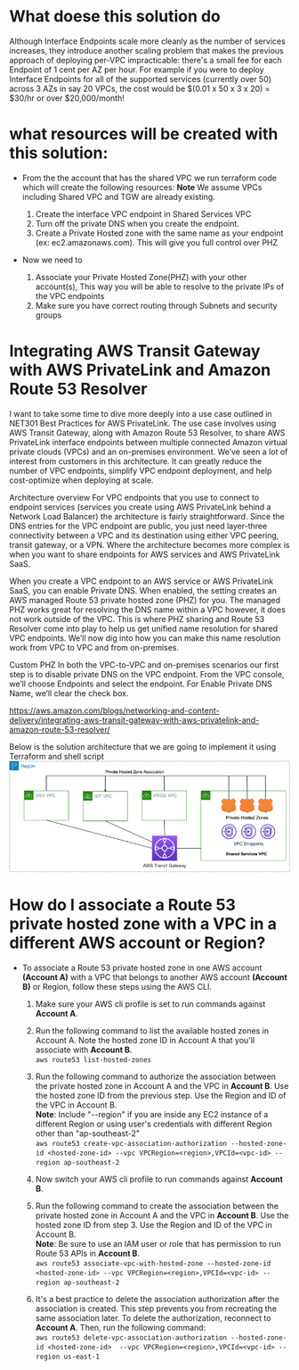 # What doese this solution do

Although Interface Endpoints scale more cleanly as the number of services increases, they introduce another scaling problem that makes the previous approach of deploying per-VPC impracticable: there's a small fee for each Endpoint of 1 cent per AZ per hour. For example if you were to deploy Interface Endpoints for all of the supported services (currently over 50) across 3 AZs in say 20 VPCs, the cost would be $(0.01 x 50 x 3 x 20) = $30/hr or over $20,000/month!

# what resources will be created with this solution:
- From the the account that has the shared VPC we run terraform code which will create the following resources:
**Note** We assume VPCs including Shared VPC and TGW are already existing. 
    1. Create the interface VPC endpoint in Shared Services VPC
    2. Turn off the private DNS when you create the endpoint.
    3. Create a Private Hosted zone with the same name as your endpoint (ex: ec2.amazonaws.com). This will give you full control over PHZ

- Now we need to
    1. Associate your Private Hosted Zone(PHZ) with your other account(s), This way you will be able to resolve to the private IPs of the VPC endpoints
    2. Make sure you have correct routing through Subnets and security groups



# Integrating AWS Transit Gateway with AWS PrivateLink and Amazon Route 53 Resolver
I want to take some time to dive more deeply into a use case outlined in NET301 Best Practices for AWS PrivateLink. The use case involves using AWS Transit Gateway, along with Amazon Route 53 Resolver, to share AWS PrivateLink interface endpoints between multiple connected Amazon virtual private clouds (VPCs) and an on-premises environment. We’ve seen a lot of interest from customers in this architecture. It can greatly reduce the number of VPC endpoints, simplify VPC endpoint deployment, and help cost-optimize when deploying at scale.

Architecture overview
For VPC endpoints that you use to connect to endpoint services (services you create using AWS PrivateLink behind a Network Load Balancer) the architecture is fairly straightforward. Since the DNS entries for the VPC endpoint are public, you just need layer-three connectivity between a VPC and its destination using either VPC peering, transit gateway, or a VPN. Where the architecture becomes more complex is when you want to share endpoints for AWS services and AWS PrivateLink SaaS.

When you create a VPC endpoint to an AWS service or AWS PrivateLink SaaS, you can enable Private DNS. When enabled, the setting creates an AWS managed Route 53 private hosted zone (PHZ) for you. The managed PHZ works great for resolving the DNS name within a VPC however, it does not work outside of the VPC. This is where PHZ sharing and Route 53 Resolver come into play to help us get unified name resolution for shared VPC endpoints. We’ll now dig into how you can make this name resolution work from VPC to VPC and from on-premises.

Custom PHZ
In both the VPC-to-VPC and on-premises scenarios our first step is to disable private DNS on the VPC endpoint. From the VPC console, we’ll choose Endpoints and select the endpoint. For Enable Private DNS Name, we’ll clear the check box.

https://aws.amazon.com/blogs/networking-and-content-delivery/integrating-aws-transit-gateway-with-aws-privatelink-and-amazon-route-53-resolver/


Below is the solution architecture that we are going to implement it using Terraform and shell script
![output](./images/architecture-1.png)


# How do I associate a Route 53 private hosted zone with a VPC in a different AWS account or Region?

- To associate a Route 53 private hosted zone in one AWS account **(Account A)** with a VPC that belongs to another AWS account **(Account B)** or Region, follow these steps using the AWS CLI. <br />

    1. Make sure your AWS cli profile is set to run commands against **Account A**. <br />

    2. Run the following command to list the available hosted zones in Account A. Note the hosted zone ID in Account A that you'll associate with **Account B**. <br />
    `aws route53 list-hosted-zones` <br />

    3. Run the following command to authorize the association between the private hosted zone in Account A and the VPC in **Account B**. Use the hosted zone ID from the previous step. Use the Region and ID of the VPC in Account B. <br />
    **Note**: Include "--region" if you are inside any EC2 instance of a different Region or using user's credentials with different Region other than "ap-southeast-2" <br />
    `aws route53 create-vpc-association-authorization --hosted-zone-id <hosted-zone-id> --vpc VPCRegion=<region>,VPCId=<vpc-id> --region ap-southeast-2` <br />

    4. Now switch your AWS cli profile  to run commands against **Account B**. <br />

    5.  Run the following command to create the association between the private hosted zone in Account A and the VPC in **Account B**. Use the hosted zone ID from step 3. Use the Region and ID of the VPC in Account B.<br />
    **Note**: Be sure to use an IAM user or role that has permission to run Route 53 APIs in **Account B**.<br />
    `aws route53 associate-vpc-with-hosted-zone --hosted-zone-id <hosted-zone-id> --vpc VPCRegion=<region>,VPCId=<vpc-id> --region ap-southeast-2` <br />

    6. It's a best practice to delete the association authorization after the association is created. This step prevents you from recreating the same association later. To delete the authorization, reconnect to **Account A**. Then, run the following command: <br />
    `aws route53 delete-vpc-association-authorization --hosted-zone-id <hosted-zone-id>  --vpc VPCRegion=<region>,VPCId=<vpc-id> --region us-east-1` <br />

